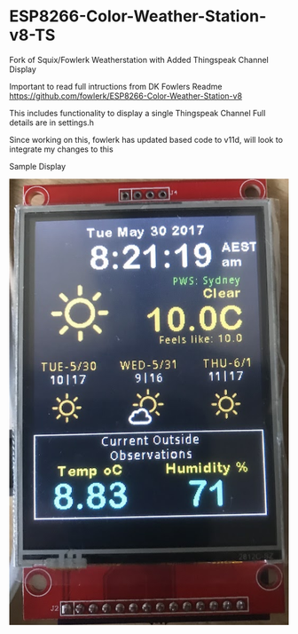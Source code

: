 # ESP8266-Color-Weather-Station-v8-TS
Fork of Squix/Fowlerk Weatherstation with Added Thingspeak Channel Display

Important to read full intructions from DK Fowlers Readme 
https://github.com/fowlerk/ESP8266-Color-Weather-Station-v8

This includes functionality to display a single Thingspeak Channel
Full details are in settings.h

Since working on this, fowlerk has updated based code to v11d, will look to integrate my changes to this

Sample Display 

![alt text](weatherstation-thingspeak.jpg "Description goes here")
